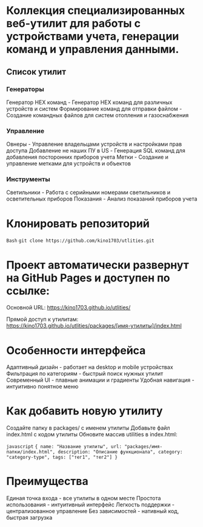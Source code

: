 # Коллекция специализированных веб-утилит для работы с устройствами учета, генерации команд и управления данными.

##  Список утилит

### Генераторы

Генератор HEX команд - Генератор HEX команд для различных устройств и систем
Формирование команд для отправки файлом - Создание командных файлов для систем отопления и газоснабжения

### Управление

Овнеры - Управление владельцами устройств и настройками прав доступа
Добавление не наших ПУ в US - Генерация SQL команд для добавления посторонних приборов учета
Метки - Создание и управление метками для устройств и объектов

###  Инструменты

Светильники - Работа с серийными номерами светильников и осветительных приборов
Показания - Анализ показаний приборов учета

# Клонировать репозиторий
`Bash`
`git clone https://github.com/kino1703/utlities.git`


# Проект автоматически развернут на GitHub Pages и доступен по ссылке:

Основной URL: https://kino1703.github.io/utlities/

Прямой доступ к утилитам: https://kino1703.github.io/utlities/packages/[имя-утилиты]/index.html


#  Особенности интерфейса

Адаптивный дизайн - работает на desktop и mobile устройствах
Фильтрация по категориям - быстрый поиск нужных утилит
Современный UI - плавные анимации и градиенты
Удобная навигация - интуитивно понятное меню


# Как добавить новую утилиту


Создайте папку в packages/ с именем утилиты
Добавьте файл index.html с кодом утилиты
Обновите массив utilities в index.html:

`javascript`
`{
    name: "Название утилиты",
    url: "packages/имя-папки/index.html",
    description: "Описание функционала",
    category: "category-type",
    tags: ["тег1", "тег2"]
}`


# Преимущества

Единая точка входа - все утилиты в одном месте
Простота использования - интуитивный интерфейс
Легкость поддержки - централизованное управление
Без зависимостей - нативный код, быстрая загрузка


